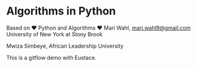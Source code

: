 # Algorithms in Python
Based on ♥ Python and Algorithms ♥
Mari Wahl, mari.wahl9@gmail.com
University of New York at Stony Brook

Mwiza Simbeye, African Leadership University

This is a gitflow demo with Eustace.
